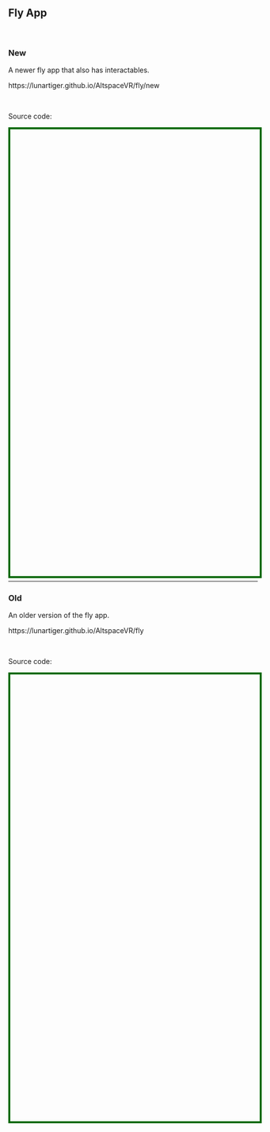 <h2>Fly App</h2>
<br>
<h3>New</h3>
<p>A newer fly app that also has interactables.</p>
<p><a href="/AltspaceVR/fly/new" style="text-decoration:none">https://lunartiger.github.io/AltspaceVR/fly/new</a></p>
<br>
<p>Source code:</p>
<div id='rawfile0' style="border: 0;max-width:100%;max-height:95%;height:900px;width:705px;display: inline-block;">
	<pre id="thePre0" style="text-align:left; background:transparent; color: green;max-width:100%;max-height:100%;height:900px;width:705px;border: 4px solid #006900;margin: auto;overflow: scroll;display: block;"></pre>
</div>
<script>
	fetch('https://raw.githubusercontent.com/LunarTiger/AltspaceVR/master/fly/new/index.html')
	.then(body=>body.text())
	.then(body=>{
		document.getElementById('thePre0').innerText = body;
	})
</script>
<br>
<hr />
<h3>Old</h3>
<p>An older version of the fly app.</p>
<p><a href="/AltspaceVR/fly" style="text-decoration:none">https://lunartiger.github.io/AltspaceVR/fly</a></p>
<br>
<p>Source code:</p>
<div id='rawfile1' style="border: 0;max-width:100%;max-height:95%;height:900px;width:705px;display: inline-block;">
	<pre id="thePre1" style="text-align:left; background:transparent; color: green;max-width:100%;max-height:100%;height:900px;width:705px;border: 4px solid #006900;margin: auto;overflow: scroll;display: block;"></pre>
</div>
<script>
	fetch('https://raw.githubusercontent.com/LunarTiger/AltspaceVR/master/fly/index.html')
	.then(body=>body.text())
	.then(body=>{
		document.getElementById('thePre1').innerText = body;
	})
</script>
<hr style="height:50px; visibility:hidden;" />
